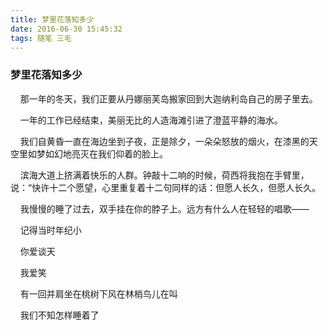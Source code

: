 ```yaml
---
title: 梦里花落知多少
date: 2016-06-30 15:45:32
tags: 随笔 三毛
---
```

### 梦里花落知多少
&#160;&#160;&#160;&#160;那一年的冬天，我们正要从丹娜丽芙岛搬家回到大迦纳利岛自己的房子里去。

&#160;&#160;&#160;&#160;一年的工作已经结束，美丽无比的人造海滩引进了澄蓝平静的海水。

&#160;&#160;&#160;&#160;我们自黄昏一直在海边坐到子夜，正是除夕，一朵朵怒放的烟火，在漆黑的天空里如梦如幻地亮灭在我们仰着的脸上。

&#160;&#160;&#160;&#160;滨海大道上挤满着快乐的人群。钟敲十二响的时候，荷西将我抱在手臂里，说：“快许十二个愿望，心里重复着十二句同样的话：但愿人长久，但愿人长久。

&#160;&#160;&#160;&#160;我慢慢的睡了过去，双手挂在你的脖子上。远方有什么人在轻轻的唱歌——

&#160;&#160;&#160;&#160;记得当时年纪小

&#160;&#160;&#160;&#160;你爱谈天

&#160;&#160;&#160;&#160;我爱笑

&#160;&#160;&#160;&#160;有一回并肩坐在桃树下风在林梢鸟儿在叫

&#160;&#160;&#160;&#160;我们不知怎样睡着了

